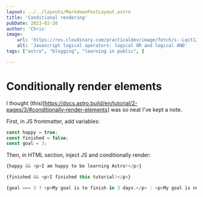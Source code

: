 ```yaml
---
layout: ../../layouts/MarkdownPostLayout.astro
title: 'Conditional rendering'
pubDate: 2023-02-20
author: 'Chris'
image:
    url: 'https://res.cloudinary.com/practicaldev/image/fetch/s--Lqct1Jv_--/c_imagga_scale,f_auto,fl_progressive,h_420,q_auto,w_1000/https://dev-to-uploads.s3.amazonaws.com/i/z4wpfeaivv0kp063b45l.png' 
    alt: 'Javascript logical operators: logical OR and logical AND'
tags: ["astro", "blogging", "learning in public", ]

---
```

# Conditionally render elements

I thought (this)[https://docs.astro.build/en/tutorial/2-pages/3/#conditionally-render-elements] was so neat I've kept a note.

First, in JS frontmatter, add variables:

```javascript
const happy = true;
const finished = false;
const goal = 3;
```

Then, in HTML section, inject JS and conditionally render:

```javascript
{happy && <p>I am happy to be learning Astro!</p>}

{finished && <p>I finished this tutorial!</p>}

{goal === 3 ? <p>My goal is to finish in 3 days.</p> : <p>My goal is not 3 days.</p>}
```
